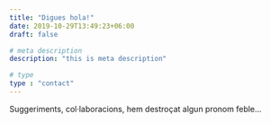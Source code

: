 ```yaml
---
title: "Digues hola!"
date: 2019-10-29T13:49:23+06:00
draft: false

# meta description
description: "this is meta description"

# type
type : "contact"
---
```


Suggeriments, col·laboracions, hem destroçat algun pronom feble...